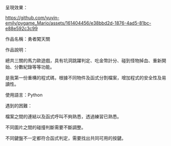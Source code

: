 呈現效果：


https://github.com/yuyin-emily/pygame_Mario/assets/161404456/e38bbd2d-1876-4ad5-81bc-e88e592c3c99

作品名稱：勇者闖天關

作品說明：

總共三關的馬力歐遊戲，具有坑洞跳躍判定、吃金幣計分、碰到怪物掉血、重新開始、分數紀錄等等功能。

是我第一份重構的程式碼，根據不同物件及函式分割檔案，增加程式的安全性及易讀性。

使用語言：Python

遇到的困難：

檔案之間的連結以及函式呼叫不夠熟悉，透過練習已熟悉。

不同圖片之間的碰撞判斷需要不斷調整。

不同鍵盤不一定都符合函式判定，需要找出共同可用的按鍵。
